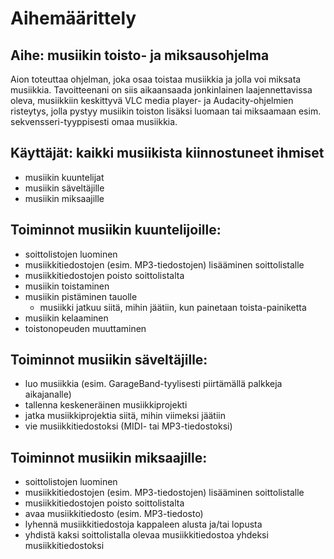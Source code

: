 # Aihemäärittely

## Aihe: musiikin toisto- ja miksausohjelma
Aion toteuttaa ohjelman, joka osaa toistaa musiikkia ja jolla voi miksata musiikkia. Tavoitteenani on siis aikaansaada jonkinlainen laajennettavissa oleva, musiikkiin keskittyvä VLC media player- ja Audacity-ohjelmien risteytys, jolla pystyy musiikin toiston lisäksi luomaan tai miksaamaan esim. sekvensseri-tyyppisesti omaa musiikkia.

## Käyttäjät: kaikki musiikista kiinnostuneet ihmiset
- musiikin kuuntelijat
- musiikin säveltäjille
- musiikin miksaajille

## Toiminnot musiikin kuuntelijoille:
- soittolistojen luominen
- musiikkitiedostojen (esim. MP3-tiedostojen) lisääminen soittolistalle
- musiikkitiedostojen poisto soittolistalta
- musiikin toistaminen
- musiikin pistäminen tauolle
	- musiikki jatkuu siitä, mihin jäätiin, kun painetaan toista-painiketta
- musiikin kelaaminen
- toistonopeuden muuttaminen

## Toiminnot musiikin säveltäjille:
- luo musiikkia (esim. GarageBand-tyylisesti piirtämällä palkkeja aikajanalle)
- tallenna keskeneräinen musiikkiprojekti
- jatka musiikkiprojektia siitä, mihin viimeksi jäätiin
- vie musiikkitiedostoksi (MIDI- tai MP3-tiedostoksi)

## Toiminnot musiikin miksaajille:
- soittolistojen luominen
- musiikkitiedostojen (esim. MP3-tiedostojen) lisääminen soittolistalle
- musiikkitiedostojen poisto soittolistalta
- avaa musiikkitiedosto (esim. MP3-tiedosto)
- lyhennä musiikkitiedostoja kappaleen alusta ja/tai lopusta
- yhdistä kaksi soittolistalla olevaa musiikkitiedostoa yhdeksi musiikkitiedostoksi